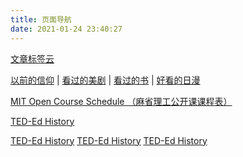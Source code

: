 ```yaml
---
title: 页面导航
date: 2021-01-24 23:40:27
---
```


[文章标签云](/tags) 

[以前的信仰](/pages/said-before)
| [看过的美剧](/pages/tv-us)
| [看过的书](/pages/books-read)
| [好看的日漫](/pages/tv-jp)

[MIT Open Course Schedule （麻省理工公开课课程表）](/pages/mit-open-course-schedule)

[TED-Ed History](/pages/ted-ed-history)

[TED-Ed History](/pages/test)
[TED-Ed History](/pages/test2)
[TED-Ed History](/pages/test3)

